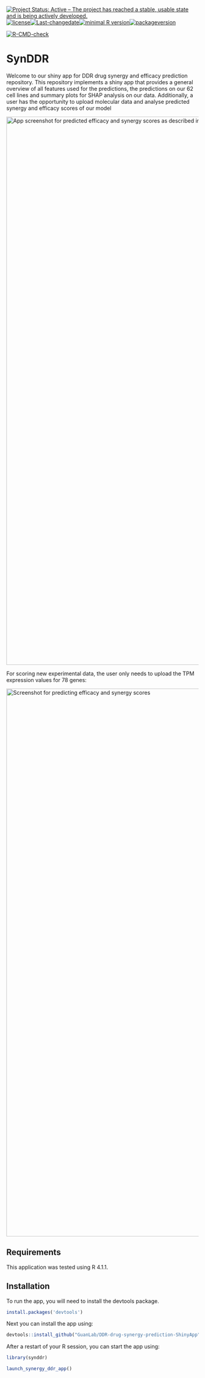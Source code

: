 
[![Project Status: Active – The project has reached a stable, usable
state and is being actively
developed.](https://www.repostatus.org/badges/latest/active.svg)](https://www.repostatus.org/#active)[![license](https://img.shields.io/github/license/mashape/apistatus.svg)](https://choosealicense.com/licenses/mit/)[![Last-changedate](https://img.shields.io/badge/last%20change-2021--09--09-yellowgreen.svg)](/commits/master)[![minimal
R
version](https://img.shields.io/badge/R%3E%3D-3.5.0-6666ff.svg)](https://cran.r-project.org/)[![packageversion](https://img.shields.io/badge/Package%20version-0.0.0.9000-orange.svg?style=flat-square)](commits/master)

[![R-CMD-check](https://github.com/GuanLab/DDR-drug-synergy-prediction-ShinyApp/actions/workflows/R-CMD-check.yaml/badge.svg)](https://github.com/GuanLab/DDR-drug-synergy-prediction-ShinyApp/actions/workflows/R-CMD-check.yaml)

# SynDDR

Welcome to our shiny app for DDR drug synergy and efficacy prediction
repository. This repository implements a shiny app that provides a
general overview of all features used for the predictions, the
predictions on our 62 cell lines and summary plots for SHAP analysis on
our data. Additionally, a user has the opportunity to upload molecular data and analyse
predicted synergy and efficacy scores of our model

<img width="1438" alt="App screenshot for predicted efficacy and synergy scores as described in publication" src="https://user-images.githubusercontent.com/25581180/132656337-80ced6ac-e184-4188-aefb-42006f902119.png">

For scoring new experimental data, the user only needs to upload the TPM expression values for 78 genes:

<img width="1437" alt="Screenshot for predicting efficacy and synergy scores" src="https://user-images.githubusercontent.com/25581180/132656155-5f504c6f-db81-4a64-be9f-897b1573e6bd.png">


## Requirements

This application was tested using R 4.1.1.

## Installation

To run the app, you will need to install the devtools package.

``` r
install.packages('devtools')
```

Next you can install the app using:

``` r
devtools::install_github("GuanLab/DDR-drug-synergy-prediction-ShinyApp")
```

After a restart of your R session, you can start the app using:

``` r
library(synddr)

launch_synergy_ddr_app()
```

